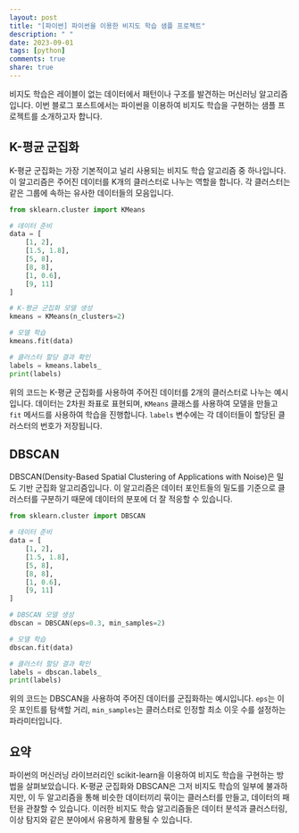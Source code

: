 ```yaml
---
layout: post
title: "[파이썬] 파이썬을 이용한 비지도 학습 샘플 프로젝트"
description: " "
date: 2023-09-01
tags: [python]
comments: true
share: true
---
```


비지도 학습은 레이블이 없는 데이터에서 패턴이나 구조를 발견하는 머신러닝 알고리즘입니다. 이번 블로그 포스트에서는 파이썬을 이용하여 비지도 학습을 구현하는 샘플 프로젝트를 소개하고자 합니다.

## K-평균 군집화

K-평균 군집화는 가장 기본적이고 널리 사용되는 비지도 학습 알고리즘 중 하나입니다. 이 알고리즘은 주어진 데이터를 K개의 클러스터로 나누는 역할을 합니다. 각 클러스터는 같은 그룹에 속하는 유사한 데이터들의 모음입니다.

```python
from sklearn.cluster import KMeans

# 데이터 준비
data = [
    [1, 2],
    [1.5, 1.8],
    [5, 8],
    [8, 8],
    [1, 0.6],
    [9, 11]
]

# K-평균 군집화 모델 생성
kmeans = KMeans(n_clusters=2)

# 모델 학습
kmeans.fit(data)

# 클러스터 할당 결과 확인
labels = kmeans.labels_
print(labels)
```

위의 코드는 K-평균 군집화를 사용하여 주어진 데이터를 2개의 클러스터로 나누는 예시입니다. 데이터는 2차원 좌표로 표현되며, `KMeans` 클래스를 사용하여 모델을 만들고 `fit` 메서드를 사용하여 학습을 진행합니다. `labels` 변수에는 각 데이터들이 할당된 클러스터의 번호가 저장됩니다.

## DBSCAN

DBSCAN(Density-Based Spatial Clustering of Applications with Noise)은 밀도 기반 군집화 알고리즘입니다. 이 알고리즘은 데이터 포인트들의 밀도를 기준으로 클러스터를 구분하기 때문에 데이터의 분포에 더 잘 적응할 수 있습니다.

```python
from sklearn.cluster import DBSCAN

# 데이터 준비
data = [
    [1, 2],
    [1.5, 1.8],
    [5, 8],
    [8, 8],
    [1, 0.6],
    [9, 11]
]

# DBSCAN 모델 생성
dbscan = DBSCAN(eps=0.3, min_samples=2)

# 모델 학습
dbscan.fit(data)

# 클러스터 할당 결과 확인
labels = dbscan.labels_
print(labels)
```

위의 코드는 DBSCAN을 사용하여 주어진 데이터를 군집화하는 예시입니다. `eps`는 이웃 포인트를 탐색할 거리, `min_samples`는 클러스터로 인정할 최소 이웃 수를 설정하는 파라미터입니다.

## 요약

파이썬의 머신러닝 라이브러리인 scikit-learn을 이용하여 비지도 학습을 구현하는 방법을 살펴보았습니다. K-평균 군집화와 DBSCAN은 그저 비지도 학습의 일부에 불과하지만, 이 두 알고리즘을 통해 비슷한 데이터끼리 묶이는 클러스터를 만들고, 데이터의 패턴을 관찰할 수 있습니다. 이러한 비지도 학습 알고리즘들은 데이터 분석과 클러스터링, 이상 탐지와 같은 분야에서 유용하게 활용될 수 있습니다.